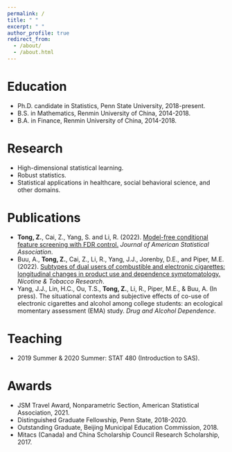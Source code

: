 ```yaml
---
permalink: /
title: " "
excerpt: " "
author_profile: true
redirect_from: 
  - /about/
  - /about.html
---
```



Education
======

* Ph.D. candidate in Statistics, Penn State University, 2018-present.
* B.S.  in Mathematics, Renmin University of China, 2014-2018.
* B.A.  in Finance, Renmin University of China, 2014-2018.


Research
======

* High-dimensional statistical learning.
* Robust statistics.
* Statistical applications in healthcare, social behavioral science, and other domains.


Publications
======

* **Tong, Z.**, Cai, Z., Yang, S. and Li, R. (2022). [Model-free conditional feature screening with FDR control.](https://doi.org/10.1080/01621459.2022.2063130) *Journal of American Statistical Association*.
* Buu, A., **Tong, Z.**, Cai, Z., Li, R., Yang, J.J., Jorenby, D.E., and Piper, M.E. (2022). [Subtypes of dual users of combustible and electronic cigarettes: longitudinal changes in product use and dependence symptomatology.](https://academic.oup.com/ntr/advance-article/doi/10.1093/ntr/ntac151/6615357) *Nicotine & Tobacco Research*.
* Yang, J.J., Lin, H.C., Ou, T.S., **Tong, Z.**, Li, R., Piper, M.E., & Buu, A. (In press). The situational contexts and subjective effects of co-use of electronic cigarettes and alcohol among college students: an ecological momentary assessment (EMA) study. *Drug and Alcohol Dependence*.


Teaching
======

* 2019 Summer & 2020 Summer: STAT 480 (Introduction to SAS).


Awards
======

* JSM Travel Award, Nonparametric Section, American Statistical Association, 2021.
* Distinguished Graduate Fellowship, Penn State, 2018-2020.
* Outstanding Graduate, Beijing Municipal Education Commission, 2018.
* Mitacs (Canada) and China Scholarship Council Research Scholarship, 2017.
